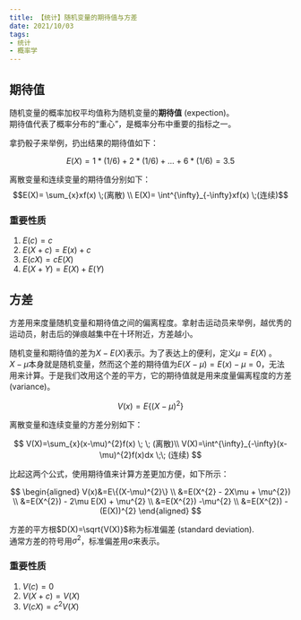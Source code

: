 ```yaml
---
title: 【统计】随机变量的期待值与方差
date: 2021/10/03
tags: 
- 统计
- 概率学
---
```

## 期待值
随机变量的概率加权平均值称为随机变量的**期待值** (expection)。  
期待值代表了概率分布的“重心”，是概率分布中重要的指标之一。
<!--more-->

拿扔骰子来举例，扔出结果的期待值如下：

$$E(X)=1*(1/6) + 2*(1/6)+...+6*(1/6)=3.5$$

离散变量和连续变量的期待值分别如下：
$$E(X)= \sum_{x}xf(x) \;(离散) \\
E(X)= \int^{\infty}_{-\infty}xf(x) \;(连续)$$

### 重要性质
1. $E(c)=c$
2. $E(X+c)=E(x)+c$
3. $E(cX)=cE(X)$
4. $E(X+Y)=E(X)+E(Y)$

## 方差
方差用来度量随机变量和期待值之间的偏离程度。拿射击运动员来举例，越优秀的运动员，射击后的弹痕越集中在十环附近，方差越小。

随机变量和期待值的差为$X-E(X)$表示。为了表达上的便利，定义$\mu=E(X)$ 。  
$X-\mu$本身就是随机变量，然而这个差的期待值为$E(X-\mu)=E(x)-\mu=0$，无法用来计算。于是我们改用这个差的平方，它的期待值就是用来度量偏离程度的方差 (variance)。

$$ V(x) = E\{(X-\mu)^{2}\}$$

离散变量和连续变量的方差分别如下：

$$ V(X)=\sum_{x}(x-\mu)^{2}f(x) \; \; (离散)\\
V(X)=\int^{\infty}_{-\infty}(x-\mu)^{2}f(x)dx \;\; (连续) $$

比起这两个公式，使用期待值来计算方差更加方便，如下所示：

$$
\begin{aligned}
V(x)&=E\{(X-\mu)^{2}\} \\
&=E(X^{2} - 2X\mu + \mu^{2}) \\
&=E(X^{2}) - 2\mu E(X) + \mu^{2} \\
&=E(X^{2}) -\mu^{2} \\
&=E(X^{2}) -(E(X))^{2}
\end{aligned}
$$

方差的平方根$D(X)=\sqrt{V(X)}$称为标准偏差 (standard deviation).  
通常方差的符号用$\sigma^{2}$，标准偏差用$\sigma$来表示。

### 重要性质
1. $V(c)=0$
2. $V(X+c)=V(X)$
3. $V(cX)=c^{2}V(X)$
